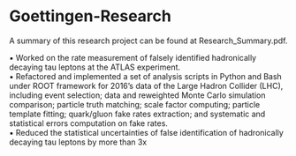# Goettingen-Research
A summary of this research project can be found at Research_Summary.pdf.

▪ Worked on the rate measurement of falsely identified hadronically decaying tau leptons at the ATLAS experiment.<br />
▪ Refactored and implemented a set of analysis scripts in Python and Bash under ROOT framework for 2016’s data of the
Large Hadron Collider (LHC), including event selection; data and reweighted Monte Carlo simulation comparison; particle truth matching; scale factor computing; particle template fitting; quark/gluon fake rates extraction; and
systematic and statistical errors computation on fake rates.<br />
▪ Reduced the statistical uncertainties of false identification of hadronically decaying tau leptons by more than 3x
